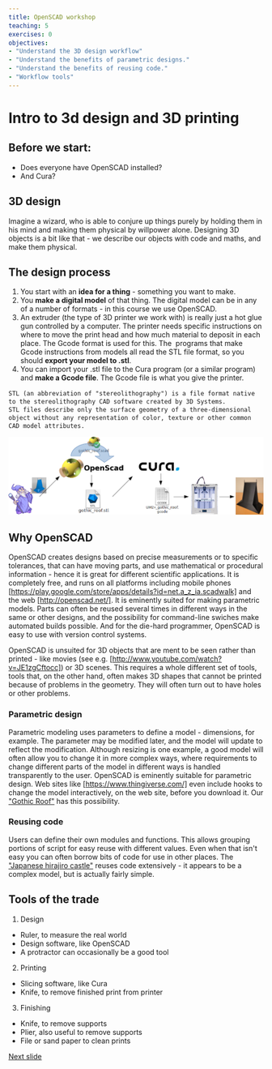 ```yaml
---
title: OpenSCAD workshop
teaching: 5
exercises: 0
objectives:
- "Understand the 3D design workflow"
- "Understand the benefits of parametric designs."
- "Understand the benefits of reusing code."
- "Workflow tools"
---
```

# Intro to 3d design and 3D printing
## Before we start:
- Does everyone have OpenSCAD installed?
- And Cura?

## 3D design
Imagine a wizard, who is able to conjure up things purely by holding them in his mind and making them physical by willpower alone. 
Designing 3D objects is a bit like that - we describe our objects with code and maths, and make them physical.

## The design process

1. You start with an __idea for a thing__ - something you want to make.
2. You __make a digital model__ of that thing. The digital model can be in any of a number of formats - in this course we use OpenSCAD.
3. An extruder (the type of 3D printer we work with) is really just a hot glue gun controlled by a computer.
The printer needs specific instructions on where to move the print head and how much material to deposit in each place.
The Gcode format is used for this.
The  programs that make Gcode instructions from models all read the STL file format, so you should __export your model to .stl__.
4. You can import  your .stl file to the Cura program (or a similar program) and  __make a Gcode file__. The Gcode file is what you give the printer.

```
STL (an abbreviation of "stereolithography") is a file format native to the stereolithography CAD software created by 3D Systems.
STL files describe only the surface geometry of a three-dimensional object without any representation of color, texture or other common CAD model attributes.
```
![alt text](bilder/DesignProcess.png "The 3D Design chain")

## Why OpenSCAD
OpenSCAD creates designs based on precise measurements or to specific tolerances, that can have moving parts, and use mathematical or procedural information - hence it is great for different scientific applications.
It is completely free, and runs on all platforms including mobile phones [https://play.google.com/store/apps/details?id=net.a_z_ia.scadwalk] and the web [http://openscad.net/].
It is eminently suited for making parametric models. 
Parts can often be reused several times in different ways in the same or other designs, and the possibility for command-line swiches make automated builds possible.
And for the die-hard programmer, OpenSCAD is easy to use with version control systems.

OpenSCAD is unsuited for 3D objects that are ment to be seen rather than printed - like movies (see e.g. [http://www.youtube.com/watch?v=JE1zgCftocc]) or 3D scenes. 
This requires a whole different set of tools, tools that, on the other hand, often makes 3D shapes that cannot be printed because of problems in the geometry. 
They will often turn out to have holes or other problems.

### Parametric design

Parametric modeling uses parameters to define a model - dimensions, for example. 
The parameter may be modified later, and the model will update to reflect the modification. 
Although resizing is one example, a good model will often allow you to change it in more complex ways, 
where requirements to change  different parts of the model in different ways is handled transparently to the user. 
OpenSCAD is eminently suitable for parametric design. Web sites like [https://www.thingiverse.com/] even include hooks to change the model interactively, on the web site, before you download it. 
Our ["Gothic Roof"](https://www.thingiverse.com/thing:2693666) has this possibility. 

### Reusing code

Users can define their own modules and functions. 
This allows grouping portions of script for easy reuse with different values. 
Even when that isn't easy you can often borrow bits of code for use in other places. 
The ["Japanese hirajiro castle"](https://www.thingiverse.com/thing:16862) reuses code extensively - it appears to be a complex model, but is actually fairly simple. 

## Tools of the trade
1. Design
  * Ruler, to measure the real world
  * Design software, like OpenSCAD
  * A protractor can occasionally be a good tool
2. Printing
  * Slicing software, like Cura
  * Knife, to remove finished print from printer 
3. Finishing
  * Knife, to remove supports
  * Plier, also useful to remove  supports
  * File or sand paper to clean prints

[Next slide](02-3D-printing.md)
